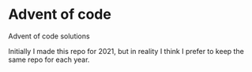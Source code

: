# Advent of code

Advent of code solutions

Initially I made this repo for 2021, but in reality I think I prefer to keep the same repo for each year.
